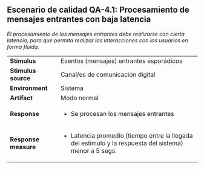 ## Escenario de calidad QA-4.1: Procesamiento de mensajes entrantes con baja latencia

*El procesamiento de los mensajes entrantes debe realizarse con cierta latencia, para que permita realizar las interacciones con los usuarios en forma fluida.*

<table>
  <tr>
    <td><b>Stimulus</b></td>
    <td>Eventos (mensajes) entrantes esporádicos</td>
  </tr>
  <tr>
    <td><b>Stimulus source</b></td>
    <td>Canal/es de comunicación digital</td>
  </tr>
  <tr>
    <td><b>Environment</b></td>
    <td>Sistema</td>
  </tr>
  <tr>
    <td><b>Artifact</b></td>
    <td>Modo normal</td>
  </tr>
  <tr>
    <td><b>Response</b></td>
    <td>
    <ul>
        <li>Se procesan los mensajes entrantes</li>
      </ul>
    </td>
  </tr>
  <tr>
    <td><b>Response measure</b></td>
    <td>
    <ul>
      <li>Latencia promedio (tiempo entre la llegada del estimulo y la respuesta del sistema) menor a 5 segs.</li>
    </ul>
    </td>
  </tr>
</table>